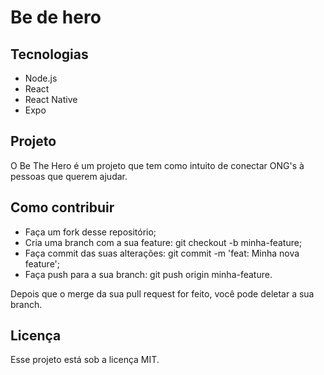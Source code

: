 <h1 text-align: center, color: #D72D42;,>Be de hero</h1>

<h2 color: #677BC4>Tecnologias</h2>

* Node.js
* React
* React Native
* Expo

<h2>Projeto</h2>

O Be The Hero é um projeto que tem como intuito de conectar ONG's à pessoas que querem ajudar.

<h2>Como contribuir</h2>

* Faça um fork desse repositório;
* Cria uma branch com a sua feature: git checkout -b minha-feature;
* Faça commit das suas alterações: git commit -m 'feat: Minha nova feature';
* Faça push para a sua branch: git push origin minha-feature.

Depois que o merge da sua pull request for feito, você pode deletar a sua branch.

<h2>Licença</h2>

Esse projeto está sob a licença MIT.
